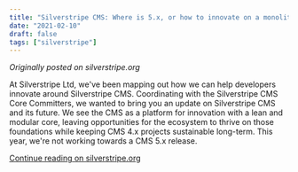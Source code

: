 ```yaml
---
title: "Silverstripe CMS: Where is 5.x, or how to innovate on a monolith"
date: "2021-02-10"
draft: false
tags: ["silverstripe"]
---
```


*Originally posted on silverstripe.org*

At Silverstripe Ltd, we've been mapping out how we can help developers innovate around Silverstripe CMS. Coordinating with the Silverstripe CMS Core Committers, we wanted to bring you an update on Silverstripe CMS and its future. We see the CMS as a platform for innovation with a lean and modular core, leaving opportunities for the ecosystem to thrive on those foundations while keeping CMS 4.x projects sustainable long-term. This year, we're not working towards a CMS 5.x release.

[Continue reading on silverstripe.org](https://www.silverstripe.org/blog/where-is-5-x/)